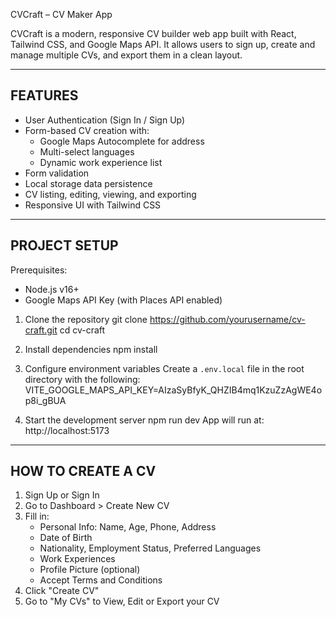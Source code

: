 CVCraft – CV Maker App

CVCraft is a modern, responsive CV builder web app built with React, Tailwind CSS, and Google Maps API. It allows users to sign up, create and manage multiple CVs, and export them in a clean layout.

-----------------------------
FEATURES
-----------------------------
- User Authentication (Sign In / Sign Up)
- Form-based CV creation with:
  - Google Maps Autocomplete for address
  - Multi-select languages
  - Dynamic work experience list
- Form validation
- Local storage data persistence
- CV listing, editing, viewing, and exporting
- Responsive UI with Tailwind CSS

-----------------------------
PROJECT SETUP
-----------------------------
Prerequisites:
- Node.js v16+
- Google Maps API Key (with Places API enabled)

1. Clone the repository
   git clone https://github.com/yourusername/cv-craft.git
   cd cv-craft

2. Install dependencies
   npm install

3. Configure environment variables
   Create a `.env.local` file in the root directory with the following:
   VITE_GOOGLE_MAPS_API_KEY=AIzaSyBfyK_QHZIB4mq1KzuZzAgWE4op8i_gBUA

4. Start the development server
   npm run dev
   App will run at: http://localhost:5173

-----------------------------
HOW TO CREATE A CV
-----------------------------
1. Sign Up or Sign In
2. Go to Dashboard > Create New CV
3. Fill in:
   - Personal Info: Name, Age, Phone, Address
   - Date of Birth
   - Nationality, Employment Status, Preferred Languages
   - Work Experiences
   - Profile Picture (optional)
   - Accept Terms and Conditions
4. Click "Create CV"
5. Go to "My CVs" to View, Edit or Export your CV


